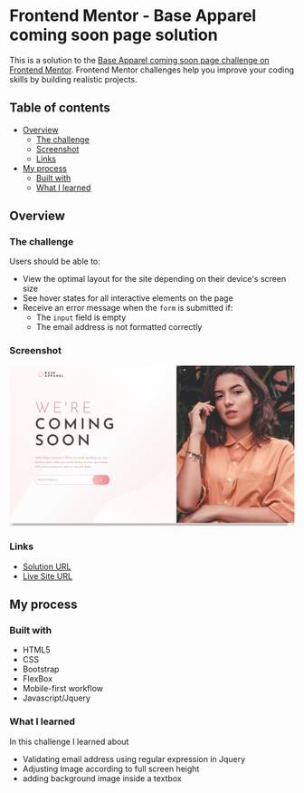# Frontend Mentor - Base Apparel coming soon page solution

This is a solution to the [Base Apparel coming soon page challenge on Frontend Mentor](https://www.frontendmentor.io/challenges/base-apparel-coming-soon-page-5d46b47f8db8a7063f9331a0). Frontend Mentor challenges help you improve your coding skills by building realistic projects. 

## Table of contents

- [Overview](#overview)
  - [The challenge](#the-challenge)
  - [Screenshot](#screenshot)
  - [Links](#links)
- [My process](#my-process)
  - [Built with](#built-with)
  - [What I learned](#what-i-learned)

## Overview

### The challenge

Users should be able to:

- View the optimal layout for the site depending on their device's screen size
- See hover states for all interactive elements on the page
- Receive an error message when the `form` is submitted if:
  - The `input` field is empty
  - The email address is not formatted correctly

### Screenshot

![](images/Screenshot.png)

### Links

- [Solution URL](https://github.com/mdajmalshadab/Front-End-Projects/tree/Practice-Projects/9-Base-Apparel-Coming-Soon-Master)
- [Live Site URL](https://mdajmalshadab.github.io/Front-End-Projects/9-Base-Apparel-Coming-Soon-Master/index.html)

## My process

### Built with

- HTML5
- CSS
- Bootstrap 
- FlexBox
- Mobile-first workflow
- Javascript/Jquery


### What I learned

In this challenge I learned about 

- Validating email address using regular expression in Jquery
- Adjusting Image according to full screen height
- adding background image inside a textbox
